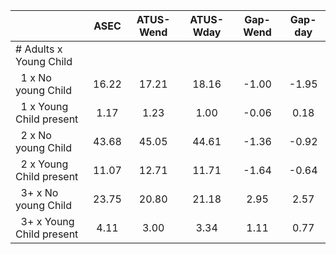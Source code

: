 
|                      |         ASEC |    ATUS-Wend |    ATUS-Wday |     Gap-Wend |      Gap-day |
| -------------------- | :----------: | :----------: | :----------: | :----------: | :----------: |
| # Adults x Young Child |              |              |              |              |              |
| &nbsp;&nbsp;1 x No young Child |        16.22 |        17.21 |        18.16 |        -1.00 |        -1.95 |
| &nbsp;&nbsp;1 x Young Child present |         1.17 |         1.23 |         1.00 |        -0.06 |         0.18 |
| &nbsp;&nbsp;2 x No young Child |        43.68 |        45.05 |        44.61 |        -1.36 |        -0.92 |
| &nbsp;&nbsp;2 x Young Child present |        11.07 |        12.71 |        11.71 |        -1.64 |        -0.64 |
| &nbsp;&nbsp;3+ x No young Child |        23.75 |        20.80 |        21.18 |         2.95 |         2.57 |
| &nbsp;&nbsp;3+ x Young Child present |         4.11 |         3.00 |         3.34 |         1.11 |         0.77 |

